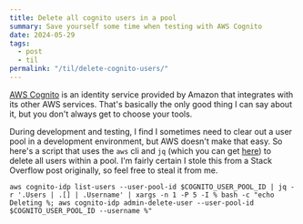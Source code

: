```yaml
---
title: Delete all cognito users in a pool
summary: Save yourself some time when testing with AWS Cognito
date: 2024-05-29
tags:
  - post
  - til
permalink: "/til/delete-cognito-users/"
---
```


[AWS Cognito](https://aws.amazon.com/cognito/) is an identity service provided by Amazon that integrates with its other AWS services. That's basically the only good thing I can say about it, but you don't always get to choose your tools.

During development and testing, I find I sometimes need to clear out a user pool in a development environment, but AWS doesn't make that easy. So here's a script that uses the `aws` cli and `jq` (which you can get [here](https://github.com/jqlang/jq)) to delete all users within a pool. I'm fairly certain I stole this from a Stack Overflow post originally, so feel free to steal it from me.

```shell
aws cognito-idp list-users --user-pool-id $COGNITO_USER_POOL_ID | jq -r '.Users | .[] | .Username' | xargs -n 1 -P 5 -I % bash -c "echo Deleting %; aws cognito-idp admin-delete-user --user-pool-id $COGNITO_USER_POOL_ID --username %"
```